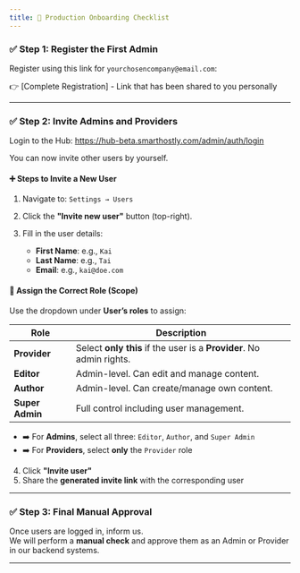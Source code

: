 ```yaml
---
title: 🚀 Production Onboarding Checklist
---
```

### ✅ Step 1: Register the First Admin

Register using this link for `yourchosencompany@email.com`:

👉 \[Complete Registration] - Link that has been shared to you personally

- - -

### ✅ Step 2: Invite Admins and Providers

Login to the Hub: https://hub-beta.smarthostly.com/admin/auth/login

You can now invite other users by yourself.

#### ➕ Steps to Invite a New User

1. Navigate to: `Settings → Users`
2. Click the **"Invite new user"** button (top-right).
3. Fill in the user details:

   * **First Name**: e.g., `Kai`
   * **Last Name**: e.g., `Tai`
   * **Email**: e.g., `kai@doe.com`

#### 🔐 Assign the Correct Role (Scope)

Use the dropdown under **User’s roles** to assign:

| Role            | Description                                                          |
| --------------- | -------------------------------------------------------------------- |
| **Provider**    | Select **only this** if the user is a **Provider**. No admin rights. |
| **Editor**      | Admin-level. Can edit and manage content.                            |
| **Author**      | Admin-level. Can create/manage own content.                          |
| **Super Admin** | Full control including user management.                              |

* ➡️ For **Admins**, select all three: `Editor`, `Author`, and `Super Admin`
* ➡️ For **Providers**, select **only** the `Provider` role

4. Click **"Invite user"**
5. Share the **generated invite link** with the corresponding user

- - -

### ✅ Step 3: Final Manual Approval

Once users are logged in, inform us.\
We will perform a **manual check** and approve them as an Admin or Provider in our backend systems.

- - -
